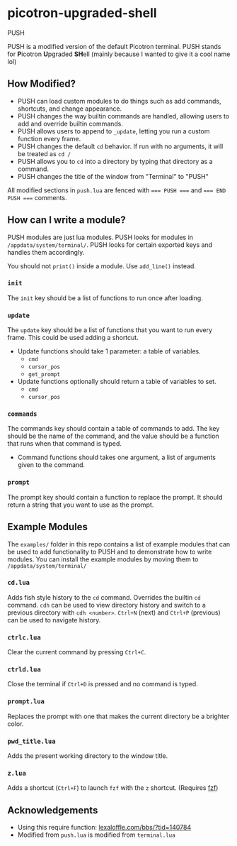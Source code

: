 # picotron-upgraded-shell
PUSH

PUSH is a modified version of the default Picotron terminal. PUSH stands for **P**icotron **U**pgraded **SH**ell (mainly because I wanted to give it a cool name lol)

## How Modified?

* PUSH can load custom modules to do things such as add commands, shortcuts, and change appearance.
* PUSH changes the way builtin commands are handled, allowing users to add and override builtin commands.
* PUSH allows users to append to `_update`, letting you run a custom function every frame.
* PUSH changes the default `cd` behavior. If run with no arguments, it will be treated as `cd /`
* PUSH allows you to `cd` into a directory by typing that directory as a command.
* PUSH changes the title of the window from "Terminal" to "PUSH"

All modified sections in `push.lua` are fenced with `=== PUSH ===` and `=== END PUSH ===` comments.

## How can I write a module?

PUSH modules are just lua modules. PUSH looks for modules in `/appdata/system/terminal/`. PUSH looks for certain exported keys and handles them accordingly.

You should not `print()` inside a module. Use `add_line()` instead.

### `init`

The `init` key should be a list of functions to run once after loading.

### `update`

The `update` key should be a list of functions that you want to run every frame. This could be used adding a shortcut.

* Update functions should take 1 parameter: a table of variables.
    * `cmd`
    * `cursor_pos`
    * `get_prompt`
* Update functions optionally should return a table of variables to set.
    * `cmd`
    * `cursor_pos`

### `commands`

The commands key should contain a table of commands to add. The key should be the name of the command, and the value should be a function that runs when that command is typed.

* Command functions should takes one argument, a list of arguments given to the command.

### `prompt`

The prompt key should contain a function to replace the prompt. It should return a string that you want to use as the prompt.

## Example Modules

The `examples/` folder in this repo contains a list of example modules that can be used to add functionality to PUSH and to demonstrate how to write modules. You can install the example modules by moving them to `/appdata/system/terminal/`

### `cd.lua`

Adds fish style history to the `cd` command. Overrides the builtin `cd` command. `cdh` can be used to view directory history and switch to a previous directory with `cdh <number>`. `Ctrl+N` (next) and `Ctrl+P` (previous) can be used to navigate history.

### `ctrlc.lua`

Clear the current command by pressing `Ctrl+C`.

### `ctrld.lua`

Close the terminal if `Ctrl+D` is pressed and no command is typed.

### `prompt.lua`

Replaces the prompt with one that makes the current directory be a brighter color.

### `pwd_title.lua`

Adds the present working directory to the window title.

### `z.lua`

Adds a shortcut (`Ctrl+F`) to launch `fzf` with the `z` shortcut. (Requires [fzf](https://github.com/Rayquaza01/fuzzy-finder-picotron/))

## Acknowledgements

* Using this require function: [lexaloffle.com/bbs/?tid=140784](https://www.lexaloffle.com/bbs/?tid=140784)
* Modified from `push.lua` is modified from `terminal.lua`
